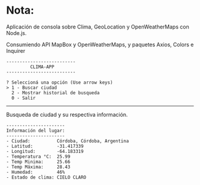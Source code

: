 # Nota:
Aplicación de consola sobre Clima, GeoLocation y OpenWeatherMaps con Node.js.

Consumiendo API MapBox y OpenWeatherMaps, y paquetes Axios, Colors e Inquirer

```
--------------------------
         CLIMA-APP        
--------------------------

? Seleccioná una opción (Use arrow keys)
> 1 - Buscar ciudad
  2 - Mostrar historial de busqueda     
  0 - Salir
```


---------------------------------------------------------
Busqueda de ciudad y su respectiva información.


```
----------------------
Información del lugar: 
----------------------
- Ciudad:          Córdoba, Córdoba, Argentina
- Latitud:         -31.417339
- Longitud:        -64.183319
- Temperatura °C:  25.99
- Temp Minima:     25.66
- Temp Máxima:     28.43
- Humedad:         46%
- Estado de clima: CIELO CLARO
```